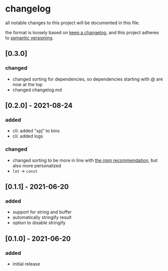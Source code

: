 # changelog

all notable changes to this project will be documented in this file.

the format is loosely based on [keep a changelog](https://keepachangelog.com/en/1.0.0/),
and this project adheres to [semantic versioning](https://semver.org/spec/v2.0.0.html).

## [0.3.0]

### changed

- changed sorting for dependencies, so dependencies starting with @ are now at the top
- changed changelog.md

## [0.2.0] - 2021-08-24

### added

- cli: added "spj" to bins
- cli: added logs

### changed

- changed sorting to be more in line with [the npm recommendation](https://docs.npmjs.com/cli/v7/configuring-npm/package-json), but also more personalized
- `let` -> `const`

## [0.1.1] - 2021-06-20

### added

- support for string and buffer
- automatically stringify result
- option to disable stringify

## [0.1.0] - 2021-06-20

### added

- initial release
